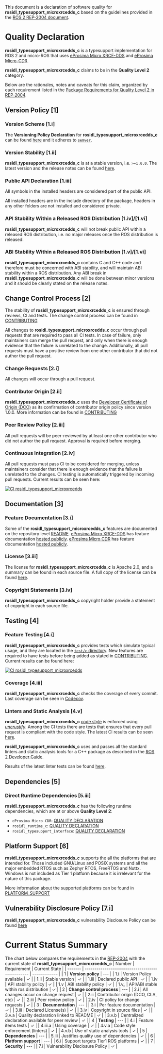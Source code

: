 This document is a declaration of software quality for **rosidl_typesupport_microxrcedds_c** based on the guidelines provided in the [ROS 2 REP-2004 document](https://www.ros.org/reps/rep-2004.html).

# Quality Declaration

**rosidl_typesupport_microxrcedds_c** is a typesupport implementation for ROS 2 and micro-ROS that uses [eProsima Micro XRCE-DDS](https://github.com/eProsima/Micro-XRCE-DDS) and [eProsima Micro-CDR](https://github.com/eProsima/Micro-CDR).

**rosidl_typesupport_microxrcedds_c** claims to be in the **Quality Level 2** category.

Below are the rationales, notes and caveats for this claim, organized by each requirement listed in the [Package Requirements for Quality Level 2 in REP-2004](https://www.ros.org/reps/rep-2004.html#package-requirements).

## Version Policy [1]

### Version Scheme [1.i]

The **Versioning Policy Declaration** for **rosidl_typesupport_microxrcedds_c** can be found [here](VERSIONING.md) and it adheres to [`semver`](https://semver.org/).

### Version Stability [1.ii]

**rosidl_typesupport_microxrcedds_c** is at a stable version, i.e. `>=1.0.0`.
The latest version and the release notes can be found [here](https://github.com/micro-ROS/rosidl_typesupport_microxrcedds/releases).

### Public API Declaration [1.iii]

All symbols in the installed headers are considered part of the public API.

All installed headers are in the include directory of the package, headers in any other folders are not installed and considered private.

### API Stability Within a Released ROS Distribution [1.iv]/[1.vi]

**rosidl_typesupport_microxrcedds_c** will not break public API within a released ROS distribution, i.e. no major releases once the ROS distribution is released.

### ABI Stability Within a Released ROS Distribution [1.v]/[1.vi]

**rosidl_typesupport_microxrcedds_c**  contains C and C++ code and therefore must be concerned with ABI stability, and will maintain ABI stability within a ROS distribution.
Any ABI break in **rosidl_typesupport_microxrcedds_c** will be done between minor versions and it should be clearly stated on the release notes.

## Change Control Process [2]

The stability of **rosidl_typesupport_microxrcedds_c** is ensured through reviews, CI and tests.
The change control process can be found in [CONTRIBUTING](CONTRIBUTING.md)

All changes to **rosidl_typesupport_microxrcedds_c** occur through pull requests that are required to pass all CI tests.
In case of failure, only maintainers can merge the pull request, and only when there is enough evidence that the failure is unrelated to the change.
Additionally, all pull requests must have a positive review from one other contributor that did not author the pull request.

### Change Requests [2.i]

All changes will occur through a pull request.

### Contributor Origin [2.ii]

**rosidl_typesupport_microxrcedds_c** uses the [Developer Certificate of Origin (DCO)](https://developercertificate.org/) as its confirmation of contributor origin policy since version 1.0.0.
More information can be found in [CONTRIBUTING](CONTRIBUTING.md)

### Peer Review Policy [2.iii]

All pull requests will be peer-reviewed by at least one other contributor who did not author the pull request. Approval is required before merging.

### Continuous Integration [2.iv]

All pull requests must pass CI to be considered for merging, unless maintainers consider that there is enough evidence that the failure is unrelated to the changes.
CI testing is automatically triggered by incoming pull requests.
Current results can be seen here:

[![CI rosidl_typesupport_microxrcedds](https://github.com/micro-ROS/rosidl_typesupport_microxrcedds/actions/workflows/ci.yml/badge.svg)](https://github.com/micro-ROS/rosidl_typesupport_microxrcedds/actions/workflows/ci.yml)

## Documentation [3]

### Feature Documentation [3.i]

Some of the **rosidl_typesupport_microxrcedds_c** features are documented on the repository level [README](../README.md).
[eProsima Micro XRCE-DDS](https://github.com/eProsima/Micro-XRCE-DDS) has feature documentation [hosted publicly](https://micro-xrce-dds.docs.eprosima.com/en/latest/).
[eProsima Micro CDR](https://github.com/eProsima/Micro-CDR) has feature documentation [hosted publicly](https://github.com/eProsima/Micro-CDR/blob/master/README.md).

### License [3.iii]

The license for **rosidl_typesupport_microxrcedds_c** is Apache 2.0, and a summary can be found in each source file.
A full copy of the license can be found [here](LICENSE).

### Copyright Statements [3.iv]

**rosidl_typesupport_microxrcedds_c** copyright holder provide a statement of copyright in each source file.

## Testing [4]

### Feature Testing [4.i]

**rosidl_typesupport_microxrcedds_c** provides tests which simulate typical usage, and they are located in the [`test/c` directory](../test/c).
New features are required to have tests before being added as stated in [CONTRIBUTING](CONTRIBUTING.md).
Current results can be found here:

[![CI rosidl_typesupport_microxrcedds](https://github.com/micro-ROS/rosidl_typesupport_microxrcedds/actions/workflows/ci.yml/badge.svg)](https://github.com/micro-ROS/rosidl_typesupport_microxrcedds/actions/workflows/ci.yml)

### Coverage [4.iii]

**rosidl_typesupport_microxrcedds_c** checks the coverage of every commit. Last coverage can be seen in [Codecov](https://codecov.io/gh/micro-ROS/rosidl_typesupport_microxrcedds).

### Linters and Static Analysis [4.v]

**rosidl_typesupport_microxrcedds_c** [code style](https://github.com/eProsima/cpp-style) is enforced using [*uncrustify*](https://github.com/uncrustify/uncrustify).
Among the CI tests there are tests that ensures that every pull request is compliant with the code style.
The latest CI results can be seen [here](https://github.com/micro-ROS/rosidl_typesupport_microxrcedds/actions/workflows/ci.yml).

**rosidl_typesupport_microxrcedds_c** uses and passes all the standard linters and static analysis tools for a C++ package as described in the [ROS 2 Developer Guide](https://index.ros.org/doc/ros2/Contributing/Developer-Guide/#linters).

Results of the latest linter tests can be found [here](https://github.com/micro-ROS/rmw-rosidl_typesupport_microxrcedds/actions/workflows/ci.yml?query=branch%3Afoxy).

## Dependencies [5]

### Direct Runtime Dependencies [5.iii]

**rosidl_typesupport_microxrcedds_c**  has the following runtime dependencies, which are at or above **Quality Level 2**:
* `eProsima Micro CDR`: [QUALITY DECLARATION](https://github.com/eProsima/Micro-CDR/blob/master/QUALITY.md)
* `rosidl_runtime_c`: [QUALITY DECLARATION](https://github.com/ros2/rosidl/blob/master/rosidl_runtime_c/QUALITY_DECLARATION.md)
* `rosidl_typesupport_interface`: [QUALITY DECLARATION](https://github.com/ros2/rosidl/blob/master/rosidl_typesupport_interface/QUALITY_DECLARATION.md)

## Platform Support [6]

**rosidl_typesupport_microxrcedds_c** supports the all the platforms that are intended for. Those included GNU/Linux and POSIX systems and all the major embedded RTOS such as Zephyr RTOS, FreeRTOS and Nuttx. Windows is not included as Tier 1 platform because it is irrelevant for the nature of this package.

More information about the supported platforms can be found in [PLATFORM_SUPPORT](PLATFORM_SUPPORT.md)

## Vulnerability Disclosure Policy [7.i]

**rosidl_typesupport_microxrcedds_c** vulnerability Disclosure Policy can be found [here](https://github.com/eProsima/policies/blob/main/VULNERABILITY.md)

# Current Status Summary

The chart below compares the requirements in the [REP-2004](https://www.ros.org/reps/rep-2004.html#quality-level-comparison-chart) with the current state of **rosidl_typesupport_microxrcedds_c**
| Number  | Requirement                                       | Current State |
| ------- | ------------------------------------------------- | ------------- |
| 1       | **Version policy**                                | ---           |
| 1.i     | Version Policy available                          | ✓             |
| 1.ii    | Stable version                                    | ✓             |
| 1.iii   | Declared public API                               | ✓             |
| 1.iv    | API stability policy                              | ✓             |
| 1.v     | ABI stability policy                              | ✓             |
| 1.v_    | API/ABI stable within ros distribution            | ✓             |
| 2       | **Change control process**                        | ---           |
| 2.i     | All changes occur on change request               | ✓             |
| 2.ii    | Contributor origin (DCO, CLA, etc)                | ✓             |
| 2.iii   | Peer review policy                                | ✓             |
| 2.iv    | CI policy for change requests                     | ✓             |
| 3       | **Documentation**                                 | ---           |
| 3.i     | Per feature documentation                         | ✓             |
| 3.iii   | Declared License(s)                               | ✓             |
| 3.iv    | Copyright in source files                         | ✓             |
| 3.v.a   | Quality declaration linked to README              | ✓             |
| 3.v.b   | Centralized declaration available for peer review | ✓             |
| 4       | **Testing**                                       | ---           |
| 4.i     | Feature items tests                               | ✓             |
| 4.iii.a | Using coverage                                    | ✓             |
| 4.v.a   | Code style enforcement (linters)                  | ✓             |
| 4.v.b   | Use of static analysis tools                      | ✓             |
| 5       | **Dependencies**                                  | ---           |
| 5.iii   | Justifies quality use of dependencies             | ✓             |
| 6       | **Platform support**                              | ---           |
| 6.i     | Support targets Tier1 ROS platforms               | ✓             |
| 7       | **Security**                                      | ---           |
| 7.i     | Vulnerability Disclosure Policy                   | ✓             |